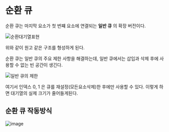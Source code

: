 # 순환 큐

순환 큐는 마지막 요소가 첫 번쨰 요소에 연결되는 **일반 큐** 의 확장 버전이다.

![순환대기열표현](https://github.com/Jae-hong-lee/TIL/assets/72030487/06cfdb8e-15e6-4862-b69d-b9a501a4c653)

위와 같이 원고 같은 구조를 형성하게 된다.

순환 큐는 일반 큐의 주요 제한 사항을 해결하는데, 일반 큐에서는 삽입과 삭제 후에 사용할 수 없는 빈 공간이 생긴다.

![일반 큐의 제한](https://github.com/Jae-hong-lee/TIL/assets/72030487/d477bffc-d40a-4625-b595-94e04bfd06af)

여기서 인덱스 0, 1 은 큐를 재설정(모든요소삭제)한 후에만 사용할 수 있다.
이렇게 하면 대기열의 실제 크기가 줄어들게된다.

## 순환 큐 작동방식

![image](https://github.com/Jae-hong-lee/TIL/assets/72030487/61cc0b2b-7e3f-4da7-8781-0bfe1969f173)
